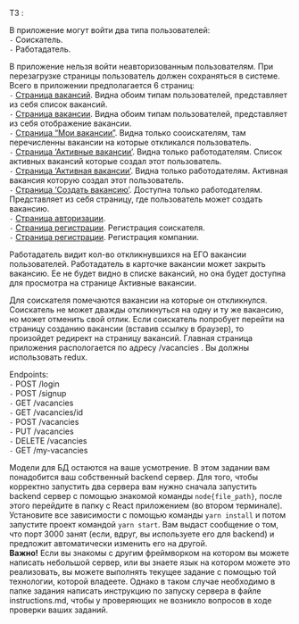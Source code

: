 ТЗ : 

В приложение могут войти два типа пользователей:\
`-` Соискатель. \
`-` Работадатель. 

В приложение нельзя войти неавторизованным пользователям. При перезагрузке страницы пользователь должен сохраняться в системе. 
Всего в приложении предполагается 6 страниц: \
`-` [Страница вакансий](../../misc/images/Exercise_1_vacancies.png). Видна обоим типам пользователей, представляет из себя список вакансий. \
`-` [Страница вакансии](../../misc/images/Exercise_1_my_vacancies_vacancyId.png). Видна обоим типам пользователей, представляет из себя отображение вакансии. \
`-` [Страница “Мои вакансии”](../../misc/images/Exercise_1_my_vacancies.png). Видна только сооискателям, там перечисленны вакансии на которые откликался пользователь. \
`-` [Страница ‘Активные вакансии’](../../misc/images/Exercise_1_active_vacancies.png). Видна только работодателям. Список активных вакансий которые создал этот пользователь. \
`-` [Страница ‘Активная вакансии’](../../misc/images/Exercise_1_active_vacancies_vacancyId.png). Видна только работодателям. Активная вакансия которую создал этот пользователь. \
`-` [Страница ‘Создать вакансию’](../../misc/images/Exercise_1_create_vacancy.png). Доступна только работодателям. Представляет из себя страницу, где пользователь может создать вакансию. \
`-` [Страница авторизации](../../misc/images/Exercise_1_logn.png). \
`-` [Страница регистрации](../../misc/images/Exercise_1_registration.png). Регистрация соискателя. \
`-` [Страница регистрации](../../misc/images/Exercise_1_registration_company.png). Регистрация компании.


Работадатель видит кол-во откликнувшихся на ЕГО вакансии пользователей. 
Работадатель в карточке вакансии может закрыть вакансию. Ее не будет видно в списке вакансий, но она будет доступна для просмотра на странице Активные вакансии.

Для соискателя помечаются вакансии на которые он откликнулся.
Соискатель не может дважды откликнуться на одну и ту же вакансию, но может отменить свой отлик. 
Если соискатель попробует перейти на страницу созданию вакансии (вставив ссылку в браузер), то произойдет редирект на страницу вакансий.
Главная страница приложения распологается по адресу /vacancies  .
Вы должны использовать redux.

Endpoints: \
`-` POST /login \
`-` POST /signup \
`-` GET /vacancies \
`-` GET /vacancies/id \
`-` POST /vacancies \
`-` PUT /vacancies \
`-` DELETE /vacancies \
`-` GET /my-vacancies 


Модели для БД остаются на ваше усмотрение.
В этом задании вам понадобится ваш собственный backend сервер. Для того, чтобы корректно запустить два сервера вам нужно сначала запустить backend сервер с помощью знакомой команды `node{file_path}`, после этого перейдите в папку с React приложением (во втором терминале). Установите все зависимости с помощью команды `yarn install` и потом запустите проект командой `yarn start`. Вам выдаст сообщение о том, что порт 3000 занят (если, вдруг, вы используете его для backend) и предложит автоматически изменить его на другой. \
**Важно!**
Если вы знакомы с другим фреймворком на котором вы можете написать небольшой сервер, или вы знаете язык на котором можете это реализовать, вы можете выполнять текущее задание с помощью той технологии, которой владеете. Однако в таком случае необходимо в папке задания написать инструкцию по запуску сервера в файле instructions.md, чтобы у проверяющих не возникло вопросов в ходе проверки ваших заданий.  
